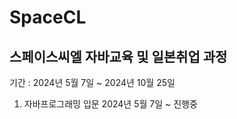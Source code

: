 # SpaceCL

## 스페이스씨엘 자바교육 및 일본취업 과정

 기간 : 2024년 5월 7일 ~ 2024년 10월 25일

 1. 자바프로그래밍 입문 
 2024년 5월 7일 ~ 진행중
